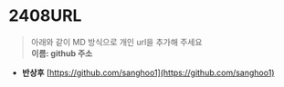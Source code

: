 # 2408URL
> 아래와 같이 MD 방식으로 개인 url을 추가해 주세요<br>
**이름: github 주소**

* **반상후** [https://github.com/sanghoo1](https://github.com/sanghoo1)



